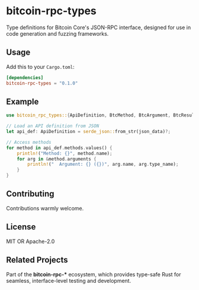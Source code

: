 # bitcoin-rpc-types

Type definitions for Bitcoin Core's JSON-RPC interface, designed for use in code generation and fuzzing frameworks.

## Usage

Add this to your `Cargo.toml`:

```toml
[dependencies]
bitcoin-rpc-types = "0.1.0"
```

## Example

```rust
use bitcoin_rpc_types::{ApiDefinition, BtcMethod, BtcArgument, BtcResult, HashOrHeight};

// Load an API definition from JSON
let api_def: ApiDefinition = serde_json::from_str(json_data)?;

// Access methods
for method in api_def.methods.values() {
    println!("Method: {}", method.name);
    for arg in &method.arguments {
        println!("  Argument: {} ({})", arg.name, arg.type_name);
    }
}
```

## Contributing

Contributions warmly welcome.

## License

MIT OR Apache-2.0

## Related Projects

Part of the **bitcoin-rpc-\*** ecosystem, which provides type-safe Rust for seamless, interface-level testing and development.